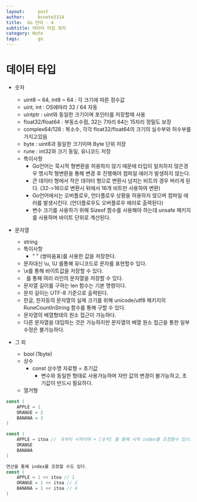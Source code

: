 ```yaml
---
layout:     post
author:     bcnote3314
title: 	Go 언어 - 4
subtitle: 데이터 타입 정리
category: Note
tags: 		go
---
```


# 데이터 타입
 
* 숫자
  * uint8 ~ 64, int8 ~ 64 : 각 크기에 따른 정수값
  * uint, int : OS에따라 32 / 64 자동
  * uintptr : uint와 동일한 크기이며 포인터를 저장할때 사용
  * float32/float64 : 부동소수점, 32는 7자리 64는 15자리 정밀도 보장
  * complex64/128 : 복소수, 각각 float32/float64의 크기의 실수부와 허수부를 가지고있음
  * byte : uint8과 동일한 크기이며 Byte 단위 저장
  * rune : int32와 크기 동일, 유니코드 저장
  * 특이사항
    * Go언어는 묵시적 형변환을 허용하지 않기 때문에 타입이 일치하지 않은경우 명시적 형변환을 통해 변경 후 진행해야 컴파일 에러가 발생하지 않는다.  
    * 큰 데이터 형에서 작은 데이터 형으로 변환시 넘치는 비트의 경우 버리게 된다. (32->16으로 변환시 뒤에서 16개 비트만 사용하여 변환)
    * Go언어에서는 오버플로우, 언더플로우 상황을 허용하지 않으며 컴파일 에러를 발생시킨다. (언더플로우도 오버플로우 에러로 출력된다)
    * 변수 크기를 사용하기 위해 Sizeof 함수를 사용해야 하는데 unsafe 패키지를 사용하며 바이트 단위로 계산된다.  

* 문자열
  * string
  * 특이사항
    * " " (쌍따옴표)를 사용한 값을 저장한다.
  * 문자대신 \u, \U 를통해 유니코드로 문자를 표현할수 있다.
  * \x를 통해 바이트값을 저장할 수 있다.
  * ` `를 통해 여러 라인의 문자열을 저장할 수 있다.
  * 문자열 길이를 구하는 len 함수는 기본 명령이다. 
  * 문자 길이는 UTF-8 기준으로 출력된다.
  * 한글, 한자등의 문자열의 실제 크기를 위해 unicode/utf8 패키지의 RuneCountInString 함수를 통해 구할 수 있다.
  * 문자열의 배열형태의 원소 접근이 가능하다.
  * 다른 문자열을 대입하는 것은 가능하지만 문자열의 배열 원소 접근을 통한 일부 수정은 불가능하다.

* 그 외
  * bool (1byte)
  * 상수
    * const 상수명 자료형 = 초기값
      * 변수와 동일한 형태로 사용가능하며 자만 값의 변경이 불가능하고, 초기값이 반드시 필요하다.
  * 열거형 
  
```go
const (
	APPLE = 1
	ORANGE = 2
	BANANA = 3
)

const (
	APPLE = itoa //  0부터 시작이며 + [숫자] 를 통해 시작 index를 조정할수 있다.
	ORANGE
	BANANA
)

연산을 통해 index를 조정할 수도 있다. 
const (
	APPLE = 1 << itoa // 1
	ORANGE = 1 << itoa // 2
	BANANA = 1 << itoa // 4
)
```